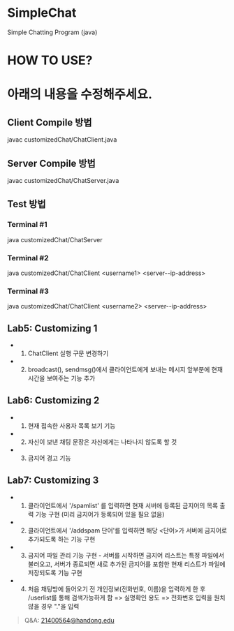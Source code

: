 # SimpleChat
Simple Chatting Program (java)

# HOW TO USE?
# 아래의 내용을 수정해주세요.
## Client Compile 방법
 javac customizedChat/ChatClient.java

## Server Compile 방법
 javac customizedChat/ChatServer.java

## Test 방법
### Terminal #1
  java customizedChat/ChatServer
### Terminal #2
  java customizedChat/ChatClient 
  \<username1> \<server--ip-address>
### Terminal #3
  java customizedChat/ChatClient 
  \<username2> \<server--ip-address>

## Lab5: Customizing 1
- 1. ChatClient 실행 구문 변경하기
- 2. broadcast(), sendmsg()에서 클라이언트에게 보내는 메시지 앞부분에 현재시간을 보여주는 기능 추가

## Lab6: Customizing 2
- 1. 현재 접속한 사용자 목록 보기 기능
- 2. 자신이 보낸 채팅 문장은 자신에게는 나타나지 않도록 할 것
- 3. 금지어 경고 기능

## Lab7: Customizing 3
- 1. 클라이언트에서 '/spamlist' 를 입력하면 현재 서버에 등록된 금지어의 목록 출력 기능 구현 (미리 금지어가 등록되어 있을 필요 없음)
- 2. 클라이언트에서 '/addspam 단어'를 입력하면 해당 <단어>가 서버에 금지어로 추가되도록 하는 기능 구현
- 3. 금지어 파일 관리 기능 구현 - 서버를 시작하면 금지어 리스트는 특정 파일에서 불러오고, 서버가 종료되면 새로 추가된 금지어를 포함한 현재 리스트가 파일에 저장되도록 기능 구현
- 4. 처음 채팅방에 들어오기 전 개인정보(전화번호, 이름)을 입력하게 한 후 /userlist를 통해 검색가능하게 함 => 실명확인 용도 => 전화번호 입력을 원치않을 경우 "."을 입력

> Q&A: 21400564@handong.edu
